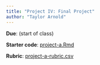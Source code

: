```yaml
---
title: "Project IV: Final Project"
author: "Taylor Arnold"
---
```


**Due**:  (start of class)

**Starter code**: <a href="https://raw.githubusercontent.com/statsmaths/stat209/master/projects/project-a.Rmd" download="project-a.Rmd" target="_blank">project-a.Rmd</a>

**Rubric**: [project-a-rubric.csv](https://github.com/statsmaths/stat209/blob/master/projects/project-a-rubric.csv)



